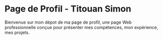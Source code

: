 # Page de Profil - Titouan Simon

Bienvenue sur mon dépot de ma page de profil, une page Web professionnelle conçue pour présenter mes compétences, mon expérience, mes projets.